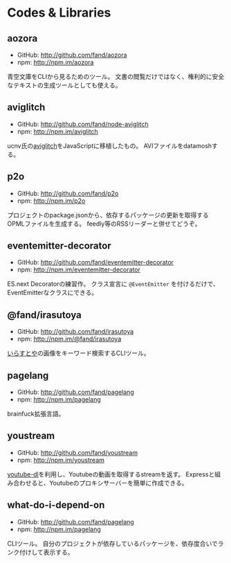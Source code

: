 # Codes & Libraries

## aozora

- GitHub: http://github.com/fand/aozora
- npm: http://npm.im/aozora

青空文庫をCLIから見るためのツール。
文書の閲覧だけではなく、権利的に安全なテキストの生成ツールとしても使える。

## aviglitch

- GitHub: http://github.com/fand/node-aviglitch
- npm: http://npm.im/aviglitch

ucnv氏の[aviglitch](https://github.com/ucnv/aviglitch)をJavaScriptに移植したもの。
AVIファイルをdatamoshする。

## p2o

- GitHub: http://github.com/fand/p2o
- npm: http://npm.im/p2o

プロジェクトのpackage.jsonから、依存するパッケージの更新を取得するOPMLファイルを生成する。
feedly等のRSSリーダーと併せてどうぞ。

## eventemitter-decorator

- GitHub: http://github.com/fand/eventemitter-decorator
- npm: http://npm.im/eventemitter-decorator

ES.next Decoratorの練習作。
クラス宣言に `@EventEmitter` を付けるだけで、EventEmitterなクラスにできる。

## @fand/irasutoya

- GitHub: http://github.com/fand/irasutoya
- npm: http://npm.im/@fand/irasutoya

[いらすとや](http://irasutoya.com/)の画像をキーワード検索するCLIツール。

## pagelang

- GitHub: http://github.com/fand/pagelang
- npm: http://npm.im/pagelang

brainfuck拡張言語。

## youstream

- GitHub: http://github.com/fand/youstream
- npm: http://npm.im/youstream

[youtube-dl](http://youtube-dl)を利用し、Youtubeの動画を取得するstreamを返す。
Expressと組み合わせると、Youtubeのプロキシサーバーを簡単に作成できる。

## what-do-i-depend-on

- GitHub: http://github.com/fand/pagelang
- npm: http://npm.im/pagelang

CLIツール。
自分のプロジェクトが依存しているパッケージを、依存度合いでランク付けして表示する。
